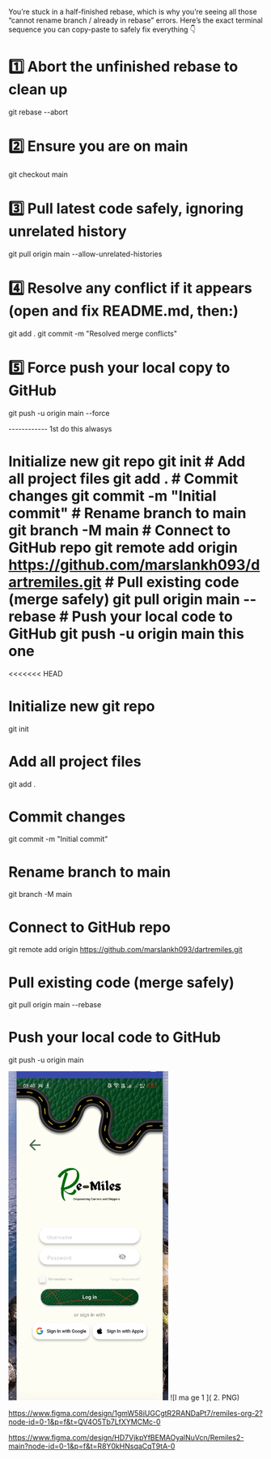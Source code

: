 You’re stuck in a half-finished rebase, which is why you’re seeing all those “cannot rename branch / already in rebase” errors.
Here’s the exact terminal sequence you can copy-paste to safely fix everything 👇

# 1️⃣ Abort the unfinished rebase to clean up
git rebase --abort

# 2️⃣ Ensure you are on main
git checkout main

# 3️⃣ Pull latest code safely, ignoring unrelated history
git pull origin main --allow-unrelated-histories

# 4️⃣ Resolve any conflict if it appears (open and fix README.md, then:)
git add .
git commit -m "Resolved merge conflicts"

# 5️⃣ Force push your local copy to GitHub
git push -u origin main --force


------------ 1st do this alwasys 
# Initialize new git repo git init # Add all project files git add . # Commit changes git commit -m "Initial commit" # Rename branch to main git branch -M main # Connect to GitHub repo git remote add origin https://github.com/marslankh093/dartremiles.git # Pull existing code (merge safely) git pull origin main --rebase # Push your local code to GitHub git push -u origin main this one

<<<<<<< HEAD
# Initialize new git repo
git init

# Add all project files
git add .

# Commit changes
git commit -m "Initial commit"

# Rename branch to main
git branch -M main

# Connect to GitHub repo
git remote add origin https://github.com/marslankh093/dartremiles.git

# Pull existing code (merge safely)
git pull origin main --rebase

# Push your local code to GitHub
git push -u origin main


 ![Image 1](1.PNG)
![I  ma ge 1   ](     2.   PNG) 

https://www.figma.com/design/1gmW58iUGCgtR2RANDaPt7/remiles-org-2?node-id=0-1&p=f&t=QV4O5Tb7LfXYMCMc-0

https://www.figma.com/design/HD7VjkpYfBEMAOyalNuVcn/Remiles2-main?node-id=0-1&p=f&t=R8Y0kHNsqaCqT9tA-0
